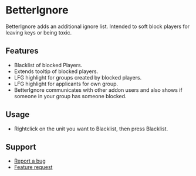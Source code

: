 # BetterIgnore
BetterIgnore adds an additional ignore list. Intended to soft block players for leaving keys or being toxic.

## Features
- Blacklist of blocked Players.
- Extends tooltip of blocked players.
- LFG highlight for groups created by blocked players.
- LFG highlight for applicants for own group.
- BetterIgnore communicates with other addon users and also shows if someone in your group has someone blocked.

## Usage
- Rightclick on the unit you want to Blacklist, then press Blacklist.

## Support
- [Report a bug](https://github.com/123456687548/BetterIgnore/issues/new?assignees=&labels=bug&projects=&template=bug_report.yaml&title=%5BBug%5D%3A+%3Ctitle%3E)
- [Feature request](https://github.com/123456687548/BetterIgnore/issues/new?assignees=&labels=enhancement&projects=&template=feature_request.yaml&title=%5BFeature+request%5D%3A+%3Ctitle%3E)
